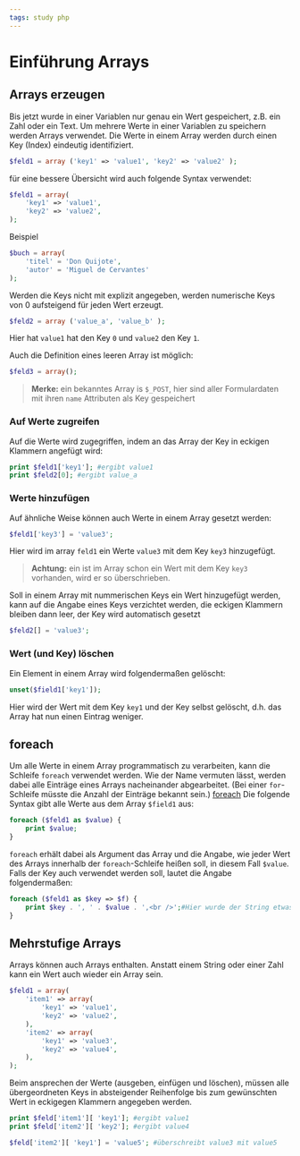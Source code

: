 ```yaml
---
tags: study php
---
```

# Einführung Arrays

## Arrays erzeugen

Bis jetzt wurde in einer Variablen nur genau ein Wert gespeichert, z.B. ein Zahl oder ein Text. Um mehrere Werte in einer Variablen zu speichern werden Arrays verwendet. Die Werte in einem Array werden durch einen Key (Index) eindeutig identifiziert.
```php
$feld1 = array ('key1' => 'value1', 'key2' => 'value2' );
```
für eine bessere Übersicht wird auch folgende Syntax verwendet:
```php
$feld1 = array(
	'key1' => 'value1',
	'key2' => 'value2',
);
```
Beispiel
```php
$buch = array(
	'titel' = 'Don Quijote',
	'autor' = 'Miguel de Cervantes'
);
```
Werden die Keys nicht mit explizit angegeben, werden numerische Keys von 0 aufsteigend für jeden Wert erzeugt.
```php
$feld2 = array ('value_a', 'value_b' );
```
Hier hat `value1` hat den Key `0` und `value2` den Key `1`.

Auch die Definition eines leeren Array ist möglich:
```php
$feld3 = array();
```
> **Merke:** ein bekanntes Array is `$_POST`, hier sind aller Formulardaten mit ihren `name` Attributen als Key gespeichert

### Auf Werte zugreifen
Auf die Werte wird zugegriffen, indem an das Array der Key in eckigen Klammern angefügt wird:
```php
print $feld1['key1']; #ergibt value1
print $feld2[0]; #ergibt value_a
```
### Werte hinzufügen

Auf ähnliche Weise können auch Werte in einem Array gesetzt werden:
```php
$feld1['key3'] = 'value3';
```
Hier wird im array `feld1` ein Werte `value3` mit dem Key `key3` hinzugefügt.

> **Achtung:** ein ist im Array schon ein Wert mit dem Key `key3` vorhanden, wird er so überschrieben.

Soll in einem Array mit nummerischen Keys ein Wert hinzugefügt werden, kann auf die Angabe eines Keys verzichtet werden, die eckigen Klammern bleiben dann leer, der Key wird automatisch gesetzt
```php
$feld2[] = 'value3';
```
### Wert (und Key) löschen
Ein Element in einem Array wird folgendermaßen gelöscht:
```php
unset($field1['key1']);
```
Hier wird der Wert mit dem Key `key1` und der Key selbst gelöscht, d.h. das Array hat nun einen Eintrag weniger.

## foreach
Um alle Werte in einem Array programmatisch zu verarbeiten, kann die Schleife `foreach` verwendet werden. Wie der Name vermuten lässt, werden dabei alle Einträge eines Arrays nacheinander abgearbeitet. (Bei einer `for`-Schleife müsste die Anzahl der Einträge bekannt sein.) [foreach](http://php.net/manual/de/control-structures.foreach.php)
Die folgende Syntax gibt alle Werte aus dem Array `$field1` aus:
```php
foreach ($feld1 as $value) {
	print $value;
}
```
`foreach` erhält dabei als Argument das Array und die Angabe, wie jeder Wert des Arrays innerhalb der `foreach`-Schleife heißen soll, in diesem Fall `$value`. Falls der Key auch verwendet werden soll, lautet die Angabe folgendermaßen:
```php
foreach ($feld1 as $key => $f) {
	print $key . ', ' . $value . ',<br />';#Hier wurde der String etwas erweitert.
}
```

## Mehrstufige Arrays
Arrays können auch Arrays enthalten. Anstatt einem String oder einer Zahl kann ein Wert auch wieder ein Array sein.
```php
$feld1 = array(
	'item1' => array(
 		'key1' => 'value1',
 		'key2' => 'value2',
 	),
 	'item2' => array(
 		'key1' => 'value3',
 		'key2' => 'value4',
 	),
);
```

Beim ansprechen der Werte (ausgeben, einfügen und löschen), müssen alle übergeordneten Keys in absteigender Reihenfolge bis zum gewünschten Wert in eckigegen Klammern angegeben werden.

```php
print $feld['item1'][ 'key1']; #ergibt value1
print $feld['item2'][ 'key2']; #ergibt value4

$feld['item2'][ 'key1'] = 'value5'; #überschreibt value3 mit value5
```
